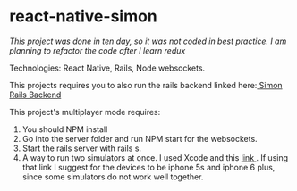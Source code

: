 # react-native-simon
*This project was done in ten day, so it was not coded in best practice. I am planning to refactor the code after I learn redux*


Technologies: React Native, Rails, Node websockets.

This projects requires you to also run the rails backend linked here:<a href='https://github.com/GeorgeRXia/simon_backend'> Simon Rails Backend</a>



This project's multiplayer mode requires:

1. You should NPM install
2. Go into the server folder and run NPM start for the websockets.
3. Start the rails server with rails s.
4. A way to run two simulators at once. I used Xcode and this <a href="https://stackoverflow.com/questions/38099010/running-multiple-ios-simulators-with-react-native"> link </a>.
If using that link I suggest for the devices to be iphone 5s and iphone 6 plus, since some simulators do not work well together. 
